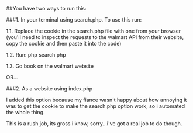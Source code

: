 ##You have two ways to run this:

###1. In your terminal using search.php. To use this run:

  1.1. Replace the cookie in the search.php file with one from your browser (you'll need to inspect the requests to the walmart API from their website, copy the cookie and then paste it into the code)
  
  1.2. Run: php search.php
  
  1.3. Go book on the walmart website


OR...


###2. As a website using index.php

I added this option because my fiance wasn't happy about how annoying it was to get the cookie to make the search.php option work, so i automated the whole thing.

This is a rush job, its gross i know, sorry...i've got a real job to do though.
